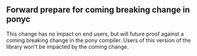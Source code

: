 ## Forward prepare for coming breaking change in ponyc

This change has no impact on end users, but will future proof against a coming breaking change in the pony compiler. Users of this version of the library won't be impacted by the coming change.

